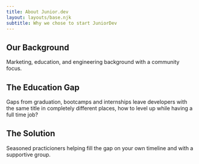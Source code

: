 ```yaml
---
title: About Junior.dev
layout: layouts/base.njk
subtitle: Why we chose to start JuniorDev
---
```


## Our Background

Marketing, education, and engineering background with a community focus.

## The Education Gap

Gaps from graduation, bootcamps and internships leave developers with the same title in completely different places, how to level up while having a full time job?

## The Solution

Seasoned practicioners helping fill the gap on your own timeline and with a supportive group.
